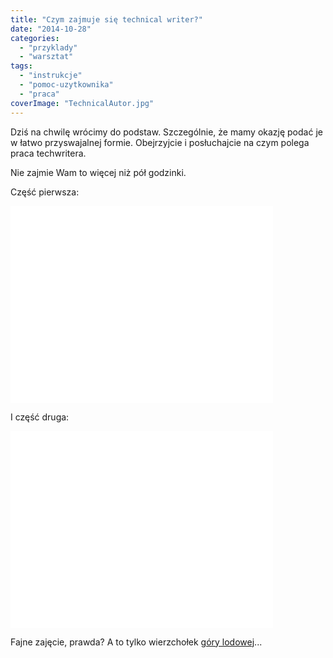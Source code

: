 ```yaml
---
title: "Czym zajmuje się technical writer?"
date: "2014-10-28"
categories: 
  - "przyklady"
  - "warsztat"
tags: 
  - "instrukcje"
  - "pomoc-uzytkownika"
  - "praca"
coverImage: "TechnicalAutor.jpg"
---
```


Dziś na chwilę wrócimy do podstaw. Szczególnie, że mamy okazję podać je w łatwo przyswajalnej formie. Obejrzyjcie i posłuchajcie na czym polega praca techwritera.

Nie zajmie Wam to więcej niż pół godzinki.

Część pierwsza:

<iframe src="//www.youtube.com/embed/s69W6ZVriwI" width="420" height="315" frameborder="0" allowfullscreen="allowfullscreen"></iframe>

I część druga:

<iframe src="//www.youtube.com/embed/ggHqqu03Unw" width="420" height="315" frameborder="0" allowfullscreen="allowfullscreen"></iframe>

Fajne zajęcie, prawda? A to tylko wierzchołek [góry lodowej](http://techwriter.pl/category/warsztat/przyklady/)...
